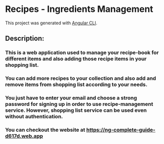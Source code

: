 # Recipes - Ingredients Management

This project was generated with [Angular CLI](https://github.com/angular/angular-cli).

## Description:
### This is a web application used to manage your recipe-book for different items and also adding those recipe items in your shopping list.
### You can add more recipes to your collection and also add and remove items from shopping list according to your needs.
### You just have to enter your email and choose a strong password for signing up in order to use recipe-management service. However, shopping list service can be used even without authentication.
### You can checkout the website at https://ng-complete-guide-d617d.web.app
